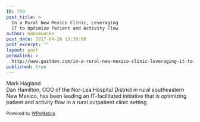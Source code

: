 ```yaml
---
ID: 759
post_title: >
  In a Rural New Mexico Clinic, Leveraging
  IT to Optimize Patient and Activity Flow
author: bebemuecke
post_date: 2017-04-26 13:30:00
post_excerpt: ""
layout: post
permalink: >
  http://www.gustdev.com/in-a-rural-new-mexico-clinic-leveraging-it-to-optimize-patient-and-activity-flow/
published: true
---
```

<div><div><div>Mark Hagland</div></div></div><div><div><div>Dan Hamilton, COO of the Nor-Lea Hospital District in rural southeastern New Mexico, has been leading an IT-facilitated initiative that is optimizing patient and activity flow in a rural outpatient clinic setting</div></div></div><img src="http://feeds.feedburner.com/~r/healthcare-informatics/~4/hBFyBXJA8YE" height="1" width="1" alt=""><p class="wpematico_credit"><small>Powered by <a href="http://www.wpematico.com" target="_blank">WPeMatico</a></small></p>